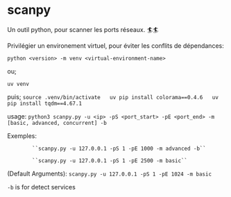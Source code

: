 # scanpy  

 Un outil python, pour scanner les ports réseaux.  🏄🏄  

Privilégier un environement virtuel, pour éviter les conflits de dépendances:  
 
  ``python <version> -m venv <virtual-environment-name>`` 

ou;

  ``uv venv``

puis;
  ``
  source .venv/bin/activate  
  uv pip install colorama==0.4.6  
  uv pip install tqdm==4.67.1  
   ``

  usage:    ``python3 scanpy.py -u <ip> -pS <port_start> -pE <port_end> -m [basic, advanced, concurrent] -b``

  Exemples:  
            
            ``scanpy.py -u 127.0.0.1 -pS 1 -pE 1000 -m advanced -b``
  
            ``scanpy.py -u 127.0.0.1 -pS 1 -pE 2500 -m basic``


  (Default Arguments):  ``scanpy.py -u 127.0.0.1 -pS 1 -pE 1024 -m basic``
 
  ``-b`` is for detect services
